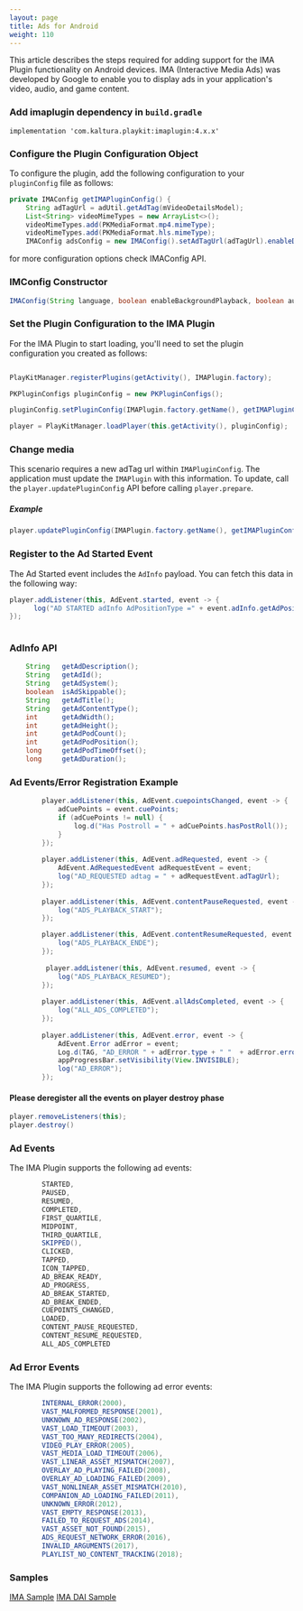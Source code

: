 ```yaml
---
layout: page
title: Ads for Android
weight: 110
---
```

This article describes the steps required for adding support for the IMA Plugin functionality on Android devices. IMA (Interactive Media Ads) was developed by Google to enable you to display ads in your application's video, audio, and game content.

### Add imaplugin dependency in `build.gradle` 

```
implementation 'com.kaltura.playkit:imaplugin:4.x.x'
```
### Configure the Plugin Configuration Object  

To configure the plugin, add the following configuration to your `pluginConfig` file as follows:

```java
private IMAConfig getIMAPluginConfig() {
    String adTagUrl = adUtil.getAdTag(mVideoDetailsModel);
    List<String> videoMimeTypes = new ArrayList<>();
    videoMimeTypes.add(PKMediaFormat.mp4.mimeType);
    videoMimeTypes.add(PKMediaFormat.hls.mimeType);
    IMAConfig adsConfig = new IMAConfig().setAdTagUrl(adTagUrl).enableDebugMode(false).setVideoMimeTypes(videoMimeTypes);
```

for more configuration options check IMAConfig API.

### IMConfig Constructor  

```java
IMAConfig(String language, boolean enableBackgroundPlayback, boolean autoPlayAdBreaks, int videoBitrate, List<String> videoMimeTypes, String adTagUrl, boolean adAttribution, boolean adCountDown)
```

### Set the Plugin Configuration to the IMA Plugin  

For the IMA Plugin to start loading, you'll need to set the plugin configuration you created as follows:

```java

PlayKitManager.registerPlugins(getActivity(), IMAPlugin.factory);

PKPluginConfigs pluginConfig = new PKPluginConfigs();

pluginConfig.setPluginConfig(IMAPlugin.factory.getName(), getIMAPluginConfig());

player = PlayKitManager.loadPlayer(this.getActivity(), pluginConfig);

```

### Change media 
This scenario requires a new adTag url within `IMAPluginConfig`.
The application must update the `IMAPlugin` with this information.
To update, call the `player.updatePluginConfig` API before calling `player.prepare`.

##### Example
 
```java
player.updatePluginConfig(IMAPlugin.factory.getName(), getIMAPluginConfig());

```

### Register to the Ad Started Event  

The Ad Started event includes the `AdInfo` payload. You can fetch this data in the following way:

```java 
player.addListener(this, AdEvent.started, event -> {
      log("AD STARTED adInfo AdPositionType =" + event.adInfo.getAdPositionType());
});
        
```

### AdInfo API  

```java
    String   getAdDescription();
    String   getAdId();
    String   getAdSystem();
    boolean  isAdSkippable();
    String   getAdTitle();
    String   getAdContentType();
    int      getAdWidth();
    int      getAdHeight();
    int      getAdPodCount();
    int      getAdPodPosition();
    long     getAdPodTimeOffset();
    long     getAdDuration();
```

### Ad Events/Error Registration Example  


```java
        player.addListener(this, AdEvent.cuepointsChanged, event -> {
            adCuePoints = event.cuePoints;
            if (adCuePoints != null) {
                log.d("Has Postroll = " + adCuePoints.hasPostRoll());
            }
        });
        
        player.addListener(this, AdEvent.adRequested, event -> {
            AdEvent.AdRequestedEvent adRequestEvent = event;
            log("AD_REQUESTED adtag = " + adRequestEvent.adTagUrl);
        });
        
        player.addListener(this, AdEvent.contentPauseRequested, event -> {
            log("ADS_PLAYBACK_START");
        });

        player.addListener(this, AdEvent.contentResumeRequested, event -> {
            log("ADS_PLAYBACK_ENDE");
        });
        
         player.addListener(this, AdEvent.resumed, event -> {
            log("ADS_PLAYBACK_RESUMED");
        });
        
        player.addListener(this, AdEvent.allAdsCompleted, event -> {
            log("ALL_ADS_COMPLETED");
        });
        
        player.addListener(this, AdEvent.error, event -> {
            AdEvent.Error adError = event;
            Log.d(TAG, "AD_ERROR " + adError.type + " "  + adError.error.message);
            appProgressBar.setVisibility(View.INVISIBLE);
            log("AD_ERROR");
        });
```

#### Please deregister all the events on player destroy phase

```java
player.removeListeners(this);
player.destroy()
```

### Ad Events  

The IMA Plugin supports the following ad events:

```java
        STARTED,
        PAUSED,
        RESUMED,
        COMPLETED,
        FIRST_QUARTILE,
        MIDPOINT,
        THIRD_QUARTILE,
        SKIPPED(),
        CLICKED,
        TAPPED,
        ICON_TAPPED,
        AD_BREAK_READY,
        AD_PROGRESS,
        AD_BREAK_STARTED,
        AD_BREAK_ENDED,
        CUEPOINTS_CHANGED,
        LOADED,
        CONTENT_PAUSE_REQUESTED,
        CONTENT_RESUME_REQUESTED,
        ALL_ADS_COMPLETED
```
        
### Ad Error Events  

The IMA Plugin supports the following ad error events:

```java
        INTERNAL_ERROR(2000),
        VAST_MALFORMED_RESPONSE(2001),
        UNKNOWN_AD_RESPONSE(2002),
        VAST_LOAD_TIMEOUT(2003),
        VAST_TOO_MANY_REDIRECTS(2004),
        VIDEO_PLAY_ERROR(2005),
        VAST_MEDIA_LOAD_TIMEOUT(2006),
        VAST_LINEAR_ASSET_MISMATCH(2007),
        OVERLAY_AD_PLAYING_FAILED(2008),
        OVERLAY_AD_LOADING_FAILED(2009),
        VAST_NONLINEAR_ASSET_MISMATCH(2010),
        COMPANION_AD_LOADING_FAILED(2011),
        UNKNOWN_ERROR(2012),
        VAST_EMPTY_RESPONSE(2013),
        FAILED_TO_REQUEST_ADS(2014),
        VAST_ASSET_NOT_FOUND(2015),
        ADS_REQUEST_NETWORK_ERROR(2016),
        INVALID_ARGUMENTS(2017),
        PLAYLIST_NO_CONTENT_TRACKING(2018);
```

### Samples

[IMA Sample](https://github.com/kaltura/kaltura-player-android-samples/tree/master/AdvancedSamples/IMASample)
[IMA DAI Sample](https://github.com/kaltura/kaltura-player-android-samples/tree/master/AdvancedSamples/IMADAISample)
